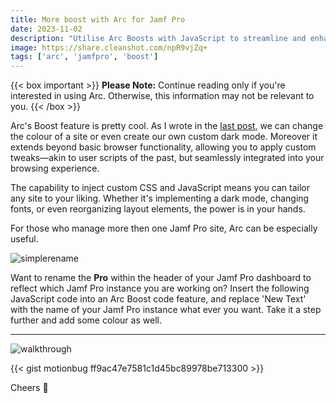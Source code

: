 ```yaml
---
title: More boost with Arc for Jamf Pro
date: 2023-11-02
description: "Utilise Arc Boosts with JavaScript to streamline and enhance multi-instance Jamf Pro management."
image: https://share.cleanshot.com/npR9vjZq+
tags: ['arc', 'jamfpro', 'boost']
---
```


{{< box important >}}
**Please Note:** Continue reading only if you're interested in using Arc. Otherwise, this information may not be relevant to you.
{{< /box >}}

Arc's Boost feature is pretty cool. As I wrote in the [last post](https://blog.motionbug.com/posts/dark-mode-with-arc/), we can change the colour of a site or even create our own custom dark mode. Moreover it extends beyond basic browser functionality, allowing you to apply custom tweaks—akin to user scripts of the past, but seamlessly integrated into your browsing experience.

The capability to inject custom CSS and JavaScript means you can tailor any site to your liking. Whether it's implementing a dark mode, changing fonts, or even reorganizing layout elements, the power is in your hands.

For those who manage more then one Jamf Pro site, Arc can be especially useful.

![simplerename](https://share.cleanshot.com/T135vBPZ+)

Want to rename the **Pro** within the header of your Jamf Pro dashboard to reflect which Jamf Pro instance you are working on? Insert the following JavaScript code into an Arc Boost code feature, and replace 'New Text' with the name of your Jamf Pro instance what ever you want. Take it a step further and add some colour as well.

---
![walkthrough](https://share.cleanshot.com/D2RlNjKB+)

{{< gist motionbug ff9ac47e7581c1d45bc89978be713300 >}}

Cheers 🍻
